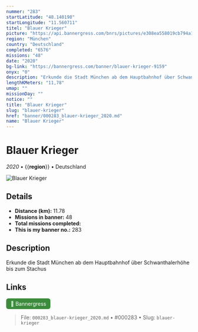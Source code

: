 ```yaml
---
nummer: "283"
startLatitude: "48.140198"
startLongitude: "11.560711"
titel: "Blauer Krieger"
picture: "https://api.bannergress.com/bnrs/pictures/e308ea558019cb794a18cb214d61aa47"
region: "München"
country: "Deutschland"
completed: "6576"
missions: "48"
date: "2020"
bg-link: "https://bannergress.com/banner/blauer-krieger-9159"
onyx: "0"
description: "Erkunde die Stadt München ab dem Hauptbahnhof über Schwanthalerhöhe bis zum Stachus"
lengthKMeters: "11,78"
umap: ""
missionDay: ""
notice: ""
title: "Blauer Krieger"
slug: "blauer-krieger"
href: "banner/000283_blauer-krieger_2020.md"
name: "Blauer Krieger"
---
```

# Blauer Krieger

*2020* • {{__region__}} • Deutschland

![Blauer Krieger](https://api.bannergress.com/bnrs/pictures/e308ea558019cb794a18cb214d61aa47)



## Details
- **Distance (km):** 11.78
- **Missions in banner:** 48
- **Total missions completed:** 
- **This is my banner no.:** 283



## Description
Erkunde die Stadt München ab dem Hauptbahnhof über Schwanthalerhöhe bis zum Stachus



## Links
<a href="https://bannergress.com/banner/blauer-krieger-9159" target="_blank" style="display:inline-block;margin-right:8px;padding:6px 12px;background:#3c8b3c;color:#fff;text-decoration:none;border-radius:6px;">🔗 Bannergress</a>



> File: `000283_blauer-krieger_2020.md` • #000283 • Slug: `blauer-krieger`

